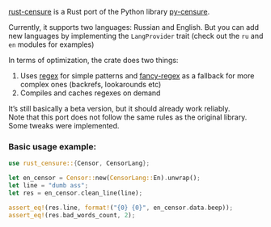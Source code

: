 [rust-censure](https://crates.io/crates/rust-censure) is a Rust port of the Python library [py-censure](https://github.com/masteroncluster/py-censure).

Currently, it supports two languages: Russian and English.
But you can add new languages by implementing the `LangProvider` trait
(check out the `ru` and `en` modules for examples)  

In terms of optimization, the crate does two things:
1. Uses [regex](https://docs.rs/regex/latest/regex/) for simple patterns and [fancy-regex](https://docs.rs/fancy-regex/latest/fancy_regex/) as a fallback for more complex ones (backrefs, lookarounds etc)  
2. Compiles and caches regexes on demand

It’s still basically a beta version, but it should already work reliably.  
Note that this port does not follow the same rules as the original library.  
Some tweaks were implemented.

### Basic usage example:
```rust
use rust_censure::{Censor, CensorLang};

let en_censor = Censor::new(CensorLang::En).unwrap();
let line = "dumb ass";
let res = en_censor.clean_line(line);

assert_eq!(res.line, format!("{0} {0}", en_censor.data.beep));
assert_eq!(res.bad_words_count, 2);